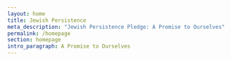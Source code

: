 ```yaml
---
layout: home
title: Jewish Persistence
meta_description: "Jewish Persistence Pledge: A Promise to Ourselves"
permalink: /homepage
section: homepage
intro_paragraph: A Promise to Ourselves
---
```

